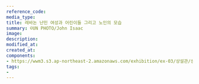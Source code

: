 ```yaml
---
reference_code:
media_type:
title: 레바논 난민 여성과 어린이들 그리고 노인의 모습
summary: ©UN PHOTO/John Isaac
image:
description:
modified_at:
created_at:
components:
- https://wwm3.s3.ap-northeast-2.amazonaws.com/exhibition/ex-03/상설관/상설관1+오른편/2-5.130587.jpg
tags:
-
---
```

